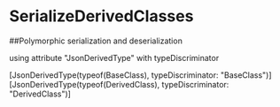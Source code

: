 # SerializeDerivedClasses

##Polymorphic serialization and deserialization

using attribute "JsonDerivedType" with typeDiscriminator

[JsonDerivedType(typeof(BaseClass), typeDiscriminator: "BaseClass")]  
[JsonDerivedType(typeof(DerivedClass), typeDiscriminator: "DerivedClass")]
